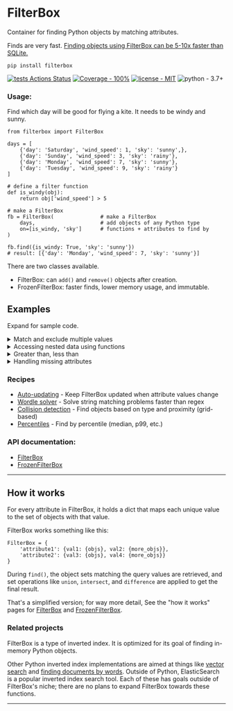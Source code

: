# FilterBox

Container for finding Python objects by matching attributes. 

Finds are very fast. [Finding objects using FilterBox can be 5-10x faster than SQLite.](https://github.com/manimino/filterbox/blob/main/examples/perf_demo.ipynb)

```
pip install filterbox
```

[![tests Actions Status](https://github.com/manimino/filterbox/workflows/tests/badge.svg)](https://github.com/manimino/filterbox/actions)
[![Coverage - 100%](https://img.shields.io/static/v1?label=Coverage&message=100%&color=2ea44f)](test/cov.txt)
[![license - MIT](https://img.shields.io/static/v1?label=license&message=MIT&color=2ea44f)](/LICENSE)
![python - 3.7+](https://img.shields.io/static/v1?label=python&message=3.7%2B&color=2ea44f)


### Usage:

Find which day will be good for flying a kite. It needs to be windy and sunny.

```
from filterbox import FilterBox

days = [
    {'day': 'Saturday', 'wind_speed': 1, 'sky': 'sunny',},
    {'day': 'Sunday', 'wind_speed': 3, 'sky': 'rainy'},
    {'day': 'Monday', 'wind_speed': 7, 'sky': 'sunny'},
    {'day': 'Tuesday', 'wind_speed': 9, 'sky': 'rainy'}
]

# define a filter function
def is_windy(obj):
    return obj['wind_speed'] > 5

# make a FilterBox
fb = FilterBox(               # make a FilterBox
    days,                     # add objects of any Python type
    on=[is_windy, 'sky']      # functions + attributes to find by
)

fb.find({is_windy: True, 'sky': 'sunny'})
# result: [{'day': 'Monday', 'wind_speed': 7, 'sky': 'sunny'}]
```

There are two classes available.
 - FilterBox: can `add()` and `remove()` objects after creation.
 - FrozenFilterBox: faster finds, lower memory usage, and immutable.

## Examples

Expand for sample code.

<details>
<summary>Match and exclude multiple values</summary>
<br>

```
from filterbox import FilterBox

objects = [
    {'item': 1, 'size': 10, 'flavor': 'melon'}, 
    {'item': 2, 'size': 10, 'flavor': 'lychee'}, 
    {'item': 3, 'size': 20, 'flavor': 'peach'},
    {'item': 4, 'size': 30, 'flavor': 'apple'}
]

fb = FilterBox(objects, on=['size', 'flavor'])

fb.find(
    match={'size': [10, 20]},                # match anything with size in [10, 20] 
    exclude={'flavor': ['lychee', 'peach']}  # where flavor is not in ['lychee', 'peach']
)  
# result: [{'item': 1, 'size': 10, 'flavor': 'melon'}]
```
</details>

<details>
<summary>Accessing nested data using functions</summary>
<br />
Use functions to get values from nested data structures.

```
from filterbox import FilterBox

objs = [
    {'a': {'b': [1, 2, 3]}},
    {'a': {'b': [4, 5, 6]}}
]

def get_nested(obj):
    return obj['a']['b'][0]

fb = FilterBox(objs, [get_nested])
fb.find({get_nested: 4})  
# result: {'a': {'b': [4, 5, 6]}}
```
</details>

<details>
<summary>Greater than, less than</summary>
<br />

Suppose you need to find objects where x >= some number. If the number is constant, a function that returns 
<code>obj.x >= constant</code> will work. 

Otherwise, FilterBox and FrozenFilterBox have a method <code>get_values(attr)</code> which gets the set of 
unique values for an attribute. 

Here's how to use it to find objects having <code>x >= 3</code>.
```
from filterbox import FilterBox

data = [{'x': i} for i in [1, 1, 2, 3, 5]]
fb = FilterBox(data, ['x'])
vals = fb.get_values('x')                # get the set of unique values: {1, 2, 3, 5}
big_vals = [x for x in vals if x >= 3]   # big_vals is [3, 5]
fb.find({'x': big_vals})                 # result: [{'x': 3}, {'x': 5}
```

If x is a float or has many unique values, consider making a function on x that rounds it or puts it
into a bin of similar values. Discretizing x in ths way will make lookups faster.
</details>

<details>
<summary>Handling missing attributes</summary>
<br />

Objects don't need to have every attribute.

 - Objects that are missing an attribute will not be stored under that attribute. This saves lots of memory.
 - To find all objects that have an attribute, match the special value <code>ANY</code>. 
 - To find objects missing the attribute, exclude <code>ANY</code>.
 - In functions, raise MissingAttribute to tell FilterBox the object is missing.

Example:
```
from filterbox import FilterBox, ANY
from filterbox.exceptions import MissingAttribute

def get_a(obj):
    try:
        return obj['a']
    except KeyError:
        raise MissingAttribute  # tell FilterBox this attribute is missing

objs = [{'a': 1}, {'a': 2}, {}]
fb = FilterBox(objs, ['a', get_a])

fb.find({'a': ANY})          # result: [{'a': 1}, {'a': 2}]
fb.find({get_a: ANY})        # result: [{'a': 1}, {'a': 2}]
fb.find(exclude={'a': ANY})  # result: [{}]
```
</details>

### Recipes
 
 - [Auto-updating](https://github.com/manimino/filterbox/blob/main/examples/update.py) - Keep FilterBox updated when attribute values change
 - [Wordle solver](https://github.com/manimino/filterbox/blob/main/examples/wordle.ipynb) - Solve string matching problems faster than regex
 - [Collision detection](https://github.com/manimino/filterbox/blob/main/examples/collision.py) - Find objects based on type and proximity (grid-based)
 - [Percentiles](https://github.com/manimino/filterbox/blob/main/examples/percentile.py) - Find by percentile (median, p99, etc.)

### API documentation:
 - [FilterBox](https://filterbox.readthedocs.io/en/latest/filterbox.mutable.html#filterbox.mutable.main.FilterBox)
 - [FrozenFilterBox](https://filterbox.readthedocs.io/en/latest/filterbox.frozen.html#filterbox.frozen.main.FrozenFilterBox)

____

## How it works

For every attribute in FilterBox, it holds a dict that maps each unique value to the set of objects with that value. 

FilterBox works something like this: 
```
FilterBox = {
    'attribute1': {val1: {objs}, val2: {more_objs}},
    'attribute2': {val3: {objs}, val4: {more_objs}}
}
```

During `find()`, the object sets matching the query values are retrieved, and set operations like `union`, 
`intersect`, and `difference` are applied to get the final result.

That's a simplified version; for way more detail, See the "how it 
works" pages for [FilterBox](filterbox/mutable/how_it_works.md) and [FrozenFilterBox](filterbox/frozen/how_it_works.md).

### Related projects

FilterBox is a type of inverted index. It is optimized for its goal of finding in-memory Python objects.

Other Python inverted index implementations are aimed at things like [vector search](https://pypi.org/project/rii/) and
[finding documents by words](https://pypi.org/project/nltk/). Outside of Python, ElasticSearch is a popular inverted
index search tool. Each of these has goals outside of FilterBox's niche; there are no plans to expand FilterBox towards
these functions.

____
